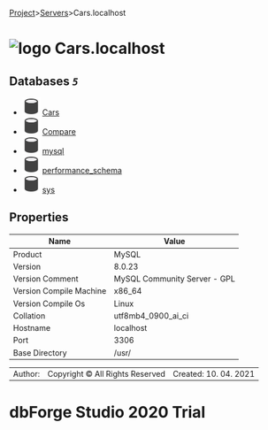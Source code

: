 [Project](../../startpage.md)>[Servers](../Servers.md)>Cars.localhost


# ![logo](../../Images/folder64.svg) Cars.localhost



## <a name="#Databases"></a>Databases _`5`_
- ![Database](../../Images/database.svg) [Cars](Databases/Cars/Cars.md)
- ![Database](../../Images/database.svg) [Compare](Databases/Compare/Compare.md)
- ![Database](../../Images/database.svg) [mysql](Databases/mysql/mysql.md)
- ![Database](../../Images/database.svg) [performance_schema](Databases/performance_schema/performance_schema.md)
- ![Database](../../Images/database.svg) [sys](Databases/sys/sys.md)


## <a name="#ServerProperties"></a>Properties
|Name|Value|
|---|---|
|Product|MySQL|
|Version|8.0.23|
|Version Comment|MySQL Community Server - GPL|
|Version Compile Machine|x86_64|
|Version Compile Os|Linux|
|Collation|utf8mb4_0900_ai_ci|
|Hostname|localhost|
|Port|3306|
|Base Directory|/usr/|


||||
|---|---|---|
|Author: |Copyright © All Rights Reserved|Created: 10. 04. 2021|
# dbForge Studio 2020 Trial